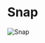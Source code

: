 # Snap

![Snap](https://github.com/claudioperez/opensees/blob/master/notebooks/IncrementalAnalysis/arch.gif)

